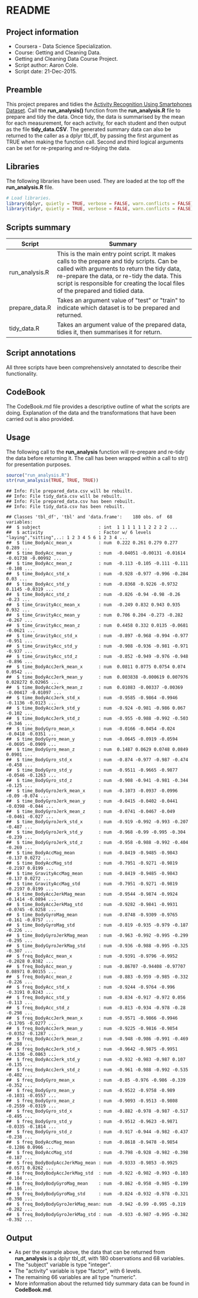 README
======

Project information
-------------------

-   Coursera - Data Science Specialization.
-   Course: Getting and Cleaning Data.
-   Getting and Cleaning Data Course Project.
-   Script author: Aaron Cole.
-   Script date: 21-Dec-2015.

Preamble
--------

This project prepares and tidies the [Activity Recognition Using Smartphones Dataset](http://archive.ics.uci.edu/ml/datasets/Human+Activity+Recognition+Using+Smartphones#). Call the **run\_analysis()** function from the **run\_analysis.R** file to prepare and tidy the data. Once tidy, the data is summarised by the mean for each measurement, for each activity, for each student and then output as the file **tidy\_data.CSV**. The generated summary data can also be returned to the caller as a dplyr tbl\_df, by passing the first argument as TRUE when making the function call. Second and third logical arguments can be set for re-preparing and re-tidying the data.

Libraries
---------

The following libraries have been used. They are loaded at the top off the **run\_analysis.R** file.

``` r
# Load libraries.
library(dplyr, quietly = TRUE, verbose = FALSE, warn.conflicts = FALSE)
library(tidyr, quietly = TRUE, verbose = FALSE, warn.conflicts = FALSE)
```

Scripts summary
---------------

| Script          | Summary                                                                                                                                                                                                                                                                       |
|-----------------|-------------------------------------------------------------------------------------------------------------------------------------------------------------------------------------------------------------------------------------------------------------------------------|
| run\_analysis.R | This is the main entry point script. It makes calls to the prepare and tidy scripts. Can be called with arguments to return the tidy data, re-prepare the data, or re-tidy the data. This script is responsible for creating the local files of the prepared and tidied data. |
| prepare\_data.R | Takes an argument value of "test" or "train" to indicate which dataset is to be prepared and returned.                                                                                                                                                                        |
| tidy\_data.R    | Takes an argument value of the prepared data, tidies it, then summarises it for return.                                                                                                                                                                                       |

Script annotations
------------------

All three scripts have been comprehensively annotated to describe their functionality.

CodeBook
--------

The CodeBook.md file provides a descriptive outline of what the scripts are doing. Explanation of the data and the transformations that have been carried out is also provided.

Usage
-----

The following call to the **run\_analysis** function will re-prepare and re-tidy the data before returning it. The call has been wrapped within a call to str() for presentation purposes.

``` r
source("run_analysis.R")
str(run_analysis(TRUE, TRUE, TRUE))
```

    ## Info: File prepared_data.csv will be rebuilt.
    ## Info: File tidy_data.csv will be rebuilt.
    ## Info: File prepared_data.csv has been rebuilt.
    ## Info: File tidy_data.csv has been rebuilt.

    ## Classes 'tbl_df', 'tbl' and 'data.frame':    180 obs. of  68 variables:
    ##  $ subject                      : int  1 1 1 1 1 1 2 2 2 2 ...
    ##  $ activity                     : Factor w/ 6 levels "laying","sitting",..: 1 2 3 4 5 6 1 2 3 4 ...
    ##  $ time_BodyAcc_mean_x          : num  0.222 0.261 0.279 0.277 0.289 ...
    ##  $ time_BodyAcc_mean_y          : num  -0.04051 -0.00131 -0.01614 -0.01738 -0.00992 ...
    ##  $ time_BodyAcc_mean_z          : num  -0.113 -0.105 -0.111 -0.111 -0.108 ...
    ##  $ time_BodyAcc_std_x           : num  -0.928 -0.977 -0.996 -0.284 0.03 ...
    ##  $ time_BodyAcc_std_y           : num  -0.8368 -0.9226 -0.9732 0.1145 -0.0319 ...
    ##  $ time_BodyAcc_std_z           : num  -0.826 -0.94 -0.98 -0.26 -0.23 ...
    ##  $ time_GravityAcc_mean_x       : num  -0.249 0.832 0.943 0.935 0.932 ...
    ##  $ time_GravityAcc_mean_y       : num  0.706 0.204 -0.273 -0.282 -0.267 ...
    ##  $ time_GravityAcc_mean_z       : num  0.4458 0.332 0.0135 -0.0681 -0.0621 ...
    ##  $ time_GravityAcc_std_x        : num  -0.897 -0.968 -0.994 -0.977 -0.951 ...
    ##  $ time_GravityAcc_std_y        : num  -0.908 -0.936 -0.981 -0.971 -0.937 ...
    ##  $ time_GravityAcc_std_z        : num  -0.852 -0.949 -0.976 -0.948 -0.896 ...
    ##  $ time_BodyAccJerk_mean_x      : num  0.0811 0.0775 0.0754 0.074 0.0542 ...
    ##  $ time_BodyAccJerk_mean_y      : num  0.003838 -0.000619 0.007976 0.028272 0.02965 ...
    ##  $ time_BodyAccJerk_mean_z      : num  0.01083 -0.00337 -0.00369 -0.00417 -0.01097 ...
    ##  $ time_BodyAccJerk_std_x       : num  -0.9585 -0.9864 -0.9946 -0.1136 -0.0123 ...
    ##  $ time_BodyAccJerk_std_y       : num  -0.924 -0.981 -0.986 0.067 -0.102 ...
    ##  $ time_BodyAccJerk_std_z       : num  -0.955 -0.988 -0.992 -0.503 -0.346 ...
    ##  $ time_BodyGyro_mean_x         : num  -0.0166 -0.0454 -0.024 -0.0418 -0.0351 ...
    ##  $ time_BodyGyro_mean_y         : num  -0.0645 -0.0919 -0.0594 -0.0695 -0.0909 ...
    ##  $ time_BodyGyro_mean_z         : num  0.1487 0.0629 0.0748 0.0849 0.0901 ...
    ##  $ time_BodyGyro_std_x          : num  -0.874 -0.977 -0.987 -0.474 -0.458 ...
    ##  $ time_BodyGyro_std_y          : num  -0.9511 -0.9665 -0.9877 -0.0546 -0.1263 ...
    ##  $ time_BodyGyro_std_z          : num  -0.908 -0.941 -0.981 -0.344 -0.125 ...
    ##  $ time_BodyGyroJerk_mean_x     : num  -0.1073 -0.0937 -0.0996 -0.09 -0.074 ...
    ##  $ time_BodyGyroJerk_mean_y     : num  -0.0415 -0.0402 -0.0441 -0.0398 -0.044 ...
    ##  $ time_BodyGyroJerk_mean_z     : num  -0.0741 -0.0467 -0.049 -0.0461 -0.027 ...
    ##  $ time_BodyGyroJerk_std_x      : num  -0.919 -0.992 -0.993 -0.207 -0.487 ...
    ##  $ time_BodyGyroJerk_std_y      : num  -0.968 -0.99 -0.995 -0.304 -0.239 ...
    ##  $ time_BodyGyroJerk_std_z      : num  -0.958 -0.988 -0.992 -0.404 -0.269 ...
    ##  $ time_BodyAccMag_mean         : num  -0.8419 -0.9485 -0.9843 -0.137 0.0272 ...
    ##  $ time_BodyAccMag_std          : num  -0.7951 -0.9271 -0.9819 -0.2197 0.0199 ...
    ##  $ time_GravityAccMag_mean      : num  -0.8419 -0.9485 -0.9843 -0.137 0.0272 ...
    ##  $ time_GravityAccMag_std       : num  -0.7951 -0.9271 -0.9819 -0.2197 0.0199 ...
    ##  $ time_BodyAccJerkMag_mean     : num  -0.9544 -0.9874 -0.9924 -0.1414 -0.0894 ...
    ##  $ time_BodyAccJerkMag_std      : num  -0.9282 -0.9841 -0.9931 -0.0745 -0.0258 ...
    ##  $ time_BodyGyroMag_mean        : num  -0.8748 -0.9309 -0.9765 -0.161 -0.0757 ...
    ##  $ time_BodyGyroMag_std         : num  -0.819 -0.935 -0.979 -0.187 -0.226 ...
    ##  $ time_BodyGyroJerkMag_mean    : num  -0.963 -0.992 -0.995 -0.299 -0.295 ...
    ##  $ time_BodyGyroJerkMag_std     : num  -0.936 -0.988 -0.995 -0.325 -0.307 ...
    ##  $ freq_BodyAcc_mean_x          : num  -0.9391 -0.9796 -0.9952 -0.2028 0.0382 ...
    ##  $ freq_BodyAcc_mean_y          : num  -0.86707 -0.94408 -0.97707 0.08971 0.00155 ...
    ##  $ freq_BodyAcc_mean_z          : num  -0.883 -0.959 -0.985 -0.332 -0.226 ...
    ##  $ freq_BodyAcc_std_x           : num  -0.9244 -0.9764 -0.996 -0.3191 0.0243 ...
    ##  $ freq_BodyAcc_std_y           : num  -0.834 -0.917 -0.972 0.056 -0.113 ...
    ##  $ freq_BodyAcc_std_z           : num  -0.813 -0.934 -0.978 -0.28 -0.298 ...
    ##  $ freq_BodyAccJerk_mean_x      : num  -0.9571 -0.9866 -0.9946 -0.1705 -0.0277 ...
    ##  $ freq_BodyAccJerk_mean_y      : num  -0.9225 -0.9816 -0.9854 -0.0352 -0.1287 ...
    ##  $ freq_BodyAccJerk_mean_z      : num  -0.948 -0.986 -0.991 -0.469 -0.288 ...
    ##  $ freq_BodyAccJerk_std_x       : num  -0.9642 -0.9875 -0.9951 -0.1336 -0.0863 ...
    ##  $ freq_BodyAccJerk_std_y       : num  -0.932 -0.983 -0.987 0.107 -0.135 ...
    ##  $ freq_BodyAccJerk_std_z       : num  -0.961 -0.988 -0.992 -0.535 -0.402 ...
    ##  $ freq_BodyGyro_mean_x         : num  -0.85 -0.976 -0.986 -0.339 -0.352 ...
    ##  $ freq_BodyGyro_mean_y         : num  -0.9522 -0.9758 -0.989 -0.1031 -0.0557 ...
    ##  $ freq_BodyGyro_mean_z         : num  -0.9093 -0.9513 -0.9808 -0.2559 -0.0319 ...
    ##  $ freq_BodyGyro_std_x          : num  -0.882 -0.978 -0.987 -0.517 -0.495 ...
    ##  $ freq_BodyGyro_std_y          : num  -0.9512 -0.9623 -0.9871 -0.0335 -0.1814 ...
    ##  $ freq_BodyGyro_std_z          : num  -0.917 -0.944 -0.982 -0.437 -0.238 ...
    ##  $ freq_BodyAccMag_mean         : num  -0.8618 -0.9478 -0.9854 -0.1286 0.0966 ...
    ##  $ freq_BodyAccMag_std          : num  -0.798 -0.928 -0.982 -0.398 -0.187 ...
    ##  $ freq_BodyBodyAccJerkMag_mean : num  -0.9333 -0.9853 -0.9925 -0.0571 0.0262 ...
    ##  $ freq_BodyBodyAccJerkMag_std  : num  -0.922 -0.982 -0.993 -0.103 -0.104 ...
    ##  $ freq_BodyBodyGyroMag_mean    : num  -0.862 -0.958 -0.985 -0.199 -0.186 ...
    ##  $ freq_BodyBodyGyroMag_std     : num  -0.824 -0.932 -0.978 -0.321 -0.398 ...
    ##  $ freq_BodyBodyGyroJerkMag_mean: num  -0.942 -0.99 -0.995 -0.319 -0.282 ...
    ##  $ freq_BodyBodyGyroJerkMag_std : num  -0.933 -0.987 -0.995 -0.382 -0.392 ...

Output
------

-   As per the example above, the data that can be returned from **run\_analysis** is a dplyr tbl\_df, with 180 observations and 68 variables.
-   The "subject" variable is type "integer".
-   The "activity" variable is type "factor", with 6 levels.
-   The remaining 66 variables are all type "numeric".
-   More information about the returned tidy summary data can be found in **CodeBook.md**.
